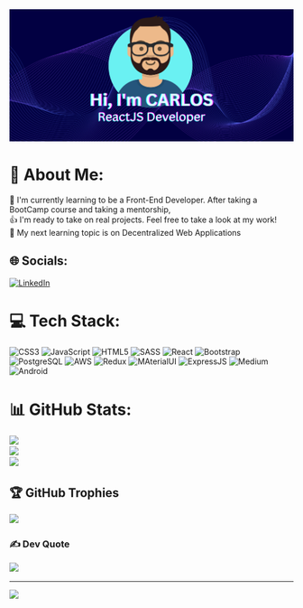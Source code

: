 <img src="https://github.com/CJ484/CJ484/blob/27640c432d306471bafdcff2acb81bddd7224db5/CARLOS%20COREAS%20v2.png" alt="Carlos Coreas ReactJS Developer Banner image"/>

# 💫 About Me:
🧠 I'm currently learning to be a Front-End Developer. After taking a BootCamp course and taking a mentorship,<br>
👍 I'm ready to take on real projects. Feel free to take a look at my work!<br>
📗 My next learning topic is on Decentralized Web Applications<br>



## 🌐 Socials:
[![LinkedIn](https://img.shields.io/badge/LinkedIn-%230077B5.svg?logo=linkedin&logoColor=white)](https://linkedin.com/in/carlos-coreas-247048101) 

# 💻 Tech Stack:
![CSS3](https://img.shields.io/badge/css3-%231572B6.svg?style=for-the-badge&logo=css3&logoColor=white) ![JavaScript](https://img.shields.io/badge/javascript-%23323330.svg?style=for-the-badge&logo=javascript&logoColor=%23F7DF1E) ![HTML5](https://img.shields.io/badge/html5-%23E34F26.svg?style=for-the-badge&logo=html5&logoColor=white) ![SASS](https://img.shields.io/badge/SASS-hotpink.svg?style=for-the-badge&logo=SASS&logoColor=white) ![React](https://img.shields.io/badge/react-%2320232a.svg?style=for-the-badge&logo=react&logoColor=%2361DAFB) ![Bootstrap](https://img.shields.io/badge/bootstrap-%23563D7C.svg?style=for-the-badge&logo=bootstrap&logoColor=white) ![PostgreSQL](https://img.shields.io/badge/PostgreSQL-316192?style=for-the-badge&logo=postgresql&logoColor=white) ![AWS](https://img.shields.io/badge/Amazon_AWS-232F3E?style=for-the-badge&logo=amazon-aws&logoColor=white) ![Redux](https://img.shields.io/badge/Redux-593D88?style=for-the-badge&logo=redux&logoColor=white) ![MAterialUI](https://img.shields.io/badge/Material--UI-0081CB?style=for-the-badge&logo=material-ui&logoColor=white) ![ExpressJS](https://img.shields.io/badge/Express.js-404D59?style=for-the-badge) ![Medium](https://img.shields.io/badge/Medium-12100E?style=for-the-badge&logo=medium&logoColor=white) ![Android](https://img.shields.io/badge/Android-3DDC84?style=for-the-badge&logo=android&logoColor=white)
# 📊 GitHub Stats:
![](https://github-readme-stats.vercel.app/api?username=CJ484&theme=blue-green&hide_border=false&include_all_commits=false&count_private=false)<br/>
![](https://github-readme-streak-stats.herokuapp.com/?user=CJ484&theme=blue-green&hide_border=false)<br/>
![](https://github-readme-stats.vercel.app/api/top-langs/?username=CJ484&theme=blue-green&hide_border=false&include_all_commits=false&count_private=false&layout=compact)

## 🏆 GitHub Trophies
![](https://github-profile-trophy.vercel.app/?username=CJ484&theme=radical&no-frame=false&no-bg=true&margin-w=4)

### ✍️ Dev Quote
![](https://quotes-github-readme.vercel.app/api?type=horizontal&theme=radical)

---
[![](https://visitcount.itsvg.in/api?id=CJ484&icon=0&color=7)](https://visitcount.itsvg.in)

<!-- Proudly created with GPRM ( https://gprm.itsvg.in ) -->
